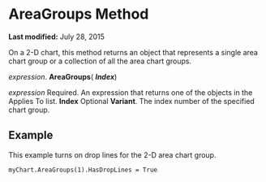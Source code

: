 
# AreaGroups Method

 **Last modified:** July 28, 2015

On a 2-D chart, this method returns an object that represents a single area chart group or a collection of all the area chart groups.

 _expression_. **AreaGroups**( **_Index_**)

 _expression_ Required. An expression that returns one of the objects in the Applies To list.
 **Index** Optional **Variant**. The index number of the specified chart group.

## Example

This example turns on drop lines for the 2-D area chart group.


```
myChart.AreaGroups(1).HasDropLines = True
```

